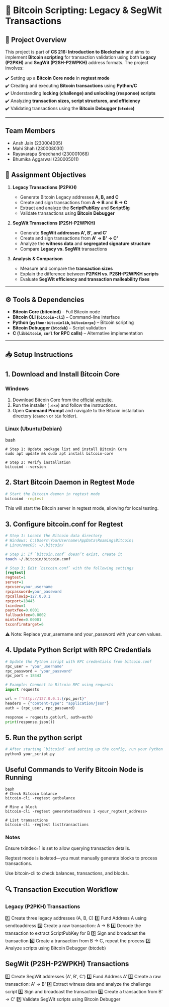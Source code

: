 # 🔗 Bitcoin Scripting: Legacy & SegWit Transactions  

## 📌 Project Overview  
This project is part of **CS 216: Introduction to Blockchain** and aims to implement **Bitcoin scripting** for transaction validation using both **Legacy (P2PKH)** and **SegWit (P2SH-P2WPKH)** address formats. The project involves:  

✔️ Setting up a **Bitcoin Core node** in **regtest mode**  
✔️ Creating and executing **Bitcoin transactions** using **Python/C**  
✔️ Understanding **locking (challenge) and unlocking (response) scripts**  
✔️ Analyzing **transaction sizes, script structures, and efficiency**  
✔️ Validating transactions using the **Bitcoin Debugger (`btcdeb`)**  

---

## Team Members
* Ansh Jain (230004005)
* Mahi Shah (230008030)
* Rayavarapu Sreechand (230001068)
* Bhumika Aggarwal (230005011)

## 🎯 Assignment Objectives  
1. **Legacy Transactions (P2PKH)**  
   - Generate Bitcoin Legacy addresses **A, B, and C**  
   - Create and sign transactions from **A → B** and **B → C**  
   - Extract and analyze the **ScriptPubKey** and **ScriptSig**  
   - Validate transactions using **Bitcoin Debugger**  

2. **SegWit Transactions (P2SH-P2WPKH)**  
   - Generate **SegWit addresses A', B', and C'**  
   - Create and sign transactions from **A' → B' → C'**  
   - Analyze the **witness data** and **segregated signature structure**  
   - Compare **Legacy vs. SegWit** transactions  

3. **Analysis & Comparison**  
   - Measure and compare the **transaction sizes**  
   - Explain the difference between **P2PKH vs. P2SH-P2WPKH scripts**  
   - Evaluate **SegWit efficiency and transaction malleability fixes**  

---

## ⚙️ Tools & Dependencies  
- **Bitcoin Core (bitcoind)** – Full Bitcoin node  
- **Bitcoin CLI (`bitcoin-cli`)** – Command-line interface  
- **Python (`python-bitcoinlib`, `bitcoinrpc`)** – Bitcoin scripting  
- **Bitcoin Debugger (`btcdeb`)** – Script validation  
- **C (`libbitcoin`, `curl` for RPC calls)** – Alternative implementation  

---

## 📥 Setup Instructions  
##  1. Download and Install Bitcoin Core  

### Windows  
1. Download Bitcoin Core from the [official website](https://bitcoincore.org/en/download/).  
2. Run the installer (`.exe`) and follow the instructions.  
3. Open **Command Prompt** and navigate to the Bitcoin installation directory (`daemon` or `bin` folder).  

### Linux (Ubuntu/Debian)
bash
```
# Step 1: Update package list and install Bitcoin Core
sudo apt update && sudo apt install bitcoin-core

# Step 2: Verify installation
bitcoind --version
```

## 2. Start Bitcoin Daemon in Regtest Mode
```bash
# Start the Bitcoin daemon in regtest mode
bitcoind -regtest
```
This will start the Bitcoin server in regtest mode, allowing for local testing.

## 3. Configure bitcoin.conf for Regtest
```bash
# Step 1: Locate the Bitcoin data directory
# Windows: C:\Users\YourUsername\AppData\Roaming\Bitcoin\
# Linux/macOS: ~/.bitcoin/

# Step 2: If `bitcoin.conf` doesn’t exist, create it
touch ~/.bitcoin/bitcoin.conf
```
```ini
# Step 3: Edit `bitcoin.conf` with the following settings
[regtest]
regtest=1
server=1
rpcuser=your_username
rpcpassword=your_password
rpcallowip=127.0.0.1
rpcport=18443
txindex=1
paytxfee=0.0001
fallbackfee=0.0002
mintxfee=0.00001
txconfirmtarget=6
```
⚠️ Note: Replace your_username and your_password with your own values.

## 4. Update Python Script with RPC Credentials
```python
# Update the Python script with RPC credentials from bitcoin.conf
rpc_user = 'your_username'
rpc_password = 'your_password'
rpc_port = 18443

# Example: Connect to Bitcoin RPC using requests
import requests

url = f"http://127.0.0.1:{rpc_port}"
headers = {"content-type": "application/json"}
auth = (rpc_user, rpc_password)

response = requests.get(url, auth=auth)
print(response.json())
```

## 5. Run the python script 
```bash
# After starting `bitcoind` and setting up the config, run your Python script
python3 your_script.py
```

## Useful Commands to Verify Bitcoin Node is Running
```
bash
# Check Bitcoin balance
bitcoin-cli -regtest getbalance

# Mine a block
bitcoin-cli -regtest generatetoaddress 1 <your_regtest_address>

# List transactions
bitcoin-cli -regtest listtransactions
```
### Notes
Ensure txindex=1 is set to allow querying transaction details.

Regtest mode is isolated—you must manually generate blocks to process transactions.

Use bitcoin-cli to check balances, transactions, and blocks.

## 🔍 Transaction Execution Workflow
###  Legacy (P2PKH) Transactions
1️⃣ Create three legacy addresses (A, B, C)
2️⃣ Fund Address A using sendtoaddress
3️⃣ Create a raw transaction: A → B
4️⃣ Decode the transaction to extract ScriptPubKey for B
5️⃣ Sign and broadcast the transaction
6️⃣ Create a transaction from B → C, repeat the process
7️⃣ Analyze scripts using Bitcoin Debugger (btcdeb)

## SegWit (P2SH-P2WPKH) Transactions
1️⃣ Create SegWit addresses (A', B', C')
2️⃣ Fund Address A'
3️⃣ Create a raw transaction: A' → B'
4️⃣ Extract witness data and analyze the challenge script
5️⃣ Sign and broadcast the transaction
6️⃣ Create a transaction from B' → C'
7️⃣ Validate SegWit scripts using Bitcoin Debugger










